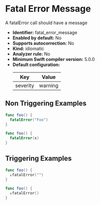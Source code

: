 # Fatal Error Message

A fatalError call should have a message

* **Identifier:** fatal_error_message
* **Enabled by default:** No
* **Supports autocorrection:** No
* **Kind:** idiomatic
* **Analyzer rule:** No
* **Minimum Swift compiler version:** 5.0.0
* **Default configuration:**
  <table>
  <thead>
  <tr><th>Key</th><th>Value</th></tr>
  </thead>
  <tbody>
  <tr>
  <td>
  severity
  </td>
  <td>
  warning
  </td>
  </tr>
  </tbody>
  </table>

## Non Triggering Examples

```swift
func foo() {
  fatalError("Foo")
}
```

```swift
func foo() {
  fatalError(x)
}
```

## Triggering Examples

```swift
func foo() {
  ↓fatalError("")
}
```

```swift
func foo() {
  ↓fatalError()
}
```